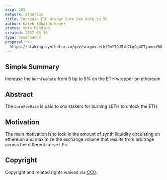```yaml
---
sccp: 203
network: Ethereum
title: Increase ETH Wrappr Burn Fee Rate to 5%
author: Kaleb (@kaleb-keny)
status: Vote_Pending
created: 2022-06-19
type: Governance
proposal: >-
  https://staking.synthetix.io/gov/snxgov.eth/QmYTQUMiUCLqCg4CTjnmeoHULrLaf5fPxc58q6vYugjgRJ
---
```


## Simple Summary

<!--"If you can't explain it simply, you don't understand it well enough." Provide a simplified and layman-accessible explanation of the SCCP.-->

Increase the `burnFeeRate` from 5 bp to 5% on the ETH wrapper on ethereum

## Abstract

<!--A short (~200 word) description of the variable change proposed.-->

The `burnFeeRate` is paid to snx stakers for burning sETH to unlock the ETH.

## Motivation

<!--The motivation is critical for SCCPs that want to update variables within Synthetix. It should clearly explain why the existing variable is not incentive aligned. SCCP submissions without sufficient motivation may be rejected outright.-->

The main motivation is to lock in the amount of synth liquidity circulating on ethereum and maximize the exchange volume that results from arbitrage across the different curve LPs.

## Copyright

Copyright and related rights waived via [CC0](https://creativecommons.org/publicdomain/zero/1.0/).

